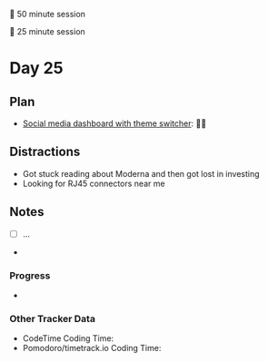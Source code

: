 🍒 50 minute session

🍅 25 minute session

# Day 25

## Plan

-   [Social media dashboard with theme switcher](https://www.frontendmentor.io/challenges/social-media-dashboard-with-theme-switcher-6oY8ozp_H): 🍒🍒

## Distractions

-   Got stuck reading about Moderna and then got lost in investing
-   Looking for RJ45 connectors near me

## Notes

-   [ ] ...

-

### Progress

-

### Other Tracker Data

-   CodeTime Coding Time:
-   Pomodoro/timetrack.io Coding Time:
